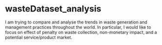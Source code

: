 # wasteDataset_analysis
I am trying to compare and analyse the trends in waste generation and management practices throughout the world. In particular, I would like to focus on effect of penalty on waste collection, non-monetary impact, and a potential service/product market.
